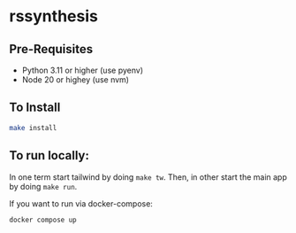 # rssynthesis
## Pre-Requisites
- Python 3.11 or higher (use pyenv)
- Node 20 or highey (use nvm)

## To Install
```bash
make install
```

## To run locally:
In one term start tailwind by doing `make tw`. Then, in other start the main app by doing `make run`.

If you want to run via docker-compose:
```bash
docker compose up
```